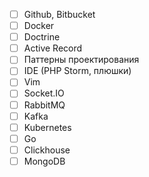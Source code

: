 * [ ] Github, Bitbucket
* [ ] Docker
* [ ] Doctrine
* [ ] Active Record
* [ ] Паттерны проектирования
* [ ] IDE (PHP Storm, плюшки)
* [ ] Vim
* [ ] Socket.IO
* [ ] RabbitMQ
* [ ] Kafka
* [ ] Kubernetes
* [ ] Go
* [ ] Clickhouse
* [ ] MongoDB
